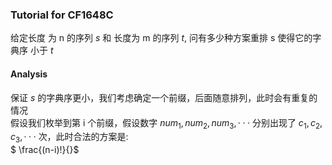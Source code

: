 ### Tutorial for CF1648C

给定长度 为 n 的序列 $s$ 和 长度为 m 的序列 $t$, 问有多少种方案重排 s 使得它的字典序 小于 $t$
#### Analysis

保证 $s$ 的字典序更小，我们考虑确定一个前缀，后面随意排列，此时会有重复的情况 <br>
假设我们枚举到第 i 个前缀，假设数字 $num_1,num_2,num_3,···$ 分别出现了 $c_1,c_2,c_3,···$ 次，此时合法的方案是:<br>
$ \frac{(n-i)!}{}$
